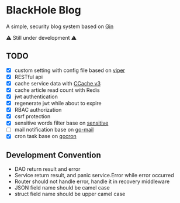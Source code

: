 # BlackHole Blog

A simple, security blog system based on [Gin](https://github.com/gin-gonic/gin)

⚠ Still under development ⚠

## TODO

- [x] custom setting with config file based on [viper](https://github.com/spf13/viper)
- [x] RESTful api
- [x] cache service data with [CCache v3](https://github.com/karlseguin/ccache)
- [x] cache article read count with Redis
- [x] jwt authentication
- [x] regenerate jwt while about to expire
- [x] RBAC authorization
- [x] csrf protection
- [x] sensitive words filter base on [sensitive](https://github.com/importcjj/sensitive)
- [ ] mail notification base on [go-mail](https://github.com/wneessen/go-mail)
- [x] cron task base on [gocron](https://github.com/go-co-op/gocron)

## Development Convention

- DAO return result and error
- Service return result, and panic service.Error while error occurred
- Router should not handle error, handle it in recovery middleware
- JSON field name should be camel case
- struct field name should be upper camel case
